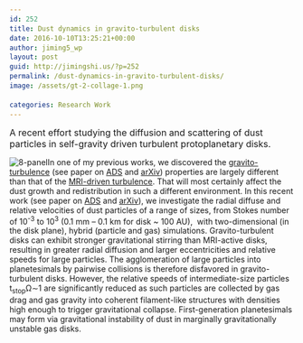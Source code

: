```yaml
---
id: 252
title: Dust dynamics in gravito-turbulent disks
date: 2016-10-10T13:25:21+00:00
author: jiming5_wp
layout: post
guid: http://jimingshi.us/?p=252
permalink: /dust-dynamics-in-gravito-turbulent-disks/
image: /assets/gt-2-collage-1.png

categories: Research Work
---
```

<span style="font-size: 12pt;">A recent effort studying the diffusion and scattering of dust particles in self-gravity driven turbulent protoplanetary disks. </span>

<span style="font-size: 12pt;"><!--more-->

<img class=" wp-image-254 alignleft" src="/assets/8-panel-1-171x300.png" alt="8-panel" width="286" height="501" srcset="/assets/8-panel-1-171x300.png 171w, /assets/8-panel-1-585x1024.png 585w, /assets/8-panel-1.png 600w" sizes="(max-width: 286px) 100vw, 286px" />In one of my previous works, we discovered the <a href="http://jimingshi.us/main-page/research/ppd/#gt">gravito-turbulence</a> (see paper on <a href="http://adsabs.harvard.edu/abs/2014ApJ...789...34S">ADS</a> and <a href="https://arxiv.org/abs/1405.3291">arXiv</a>) properties are largely different than that of the <a href="http://jimingshi.us/main-page/research/mri">MRI-driven turbulence</a>. That will most certainly affect the dust growth and redistribution in such a different environment. In this recent work (see paper on <a href="http://adsabs.harvard.edu/abs/2016MNRAS.459..982S">ADS</a> and <a href="https://arxiv.org/abs/1603.06575">arXiv</a>), we investigate the radial diffuse and relative velocities of dust particles of a range of sizes, from Stokes number of 10<sup>-3</sup> to 10<sup>3</sup> (0.1 mm &#8211; 0.1 km for disk ~ 100 AU),  with two-dimensional (in the disk plane), hybrid (particle and gas) simulations. Gravito-turbulent disks can exhibit stronger gravitational stirring than MRI-active disks, resulting in greater radial diffusion and larger eccentricities and relative speeds for large particles. The agglomeration of large particles into planetesimals by pairwise collisions is therefore disfavored in gravito-turbulent disks. However, the relative speeds of intermediate-size particles <span id="MathJax-Element-3-Frame" class="MathJax" tabindex="0"><span id="MathJax-Span-17" class="math"><span id="MathJax-Span-18" class="mrow"><span id="MathJax-Span-19" class="msubsup"><span id="MathJax-Span-20" class="mi">t</span><sub><span id="MathJax-Span-21" class="texatom"><span id="MathJax-Span-22" class="mrow"><span id="MathJax-Span-23" class="mi">s</span><span id="MathJax-Span-24" class="mi">t</span><span id="MathJax-Span-25" class="mi">o</span><span id="MathJax-Span-26" class="mi">p</span></span></span></sub></span><span id="MathJax-Span-27" class="mi">Ω</span><span id="MathJax-Span-28" class="mo">∼</span><span id="MathJax-Span-29" class="mn">1</span></span></span></span> are significantly reduced as such particles are collected by gas drag and gas gravity into coherent filament-like structures with densities high enough to trigger gravitational collapse. First-generation planetesimals may form via gravitational instability of dust in marginally gravitationally unstable gas disks.
